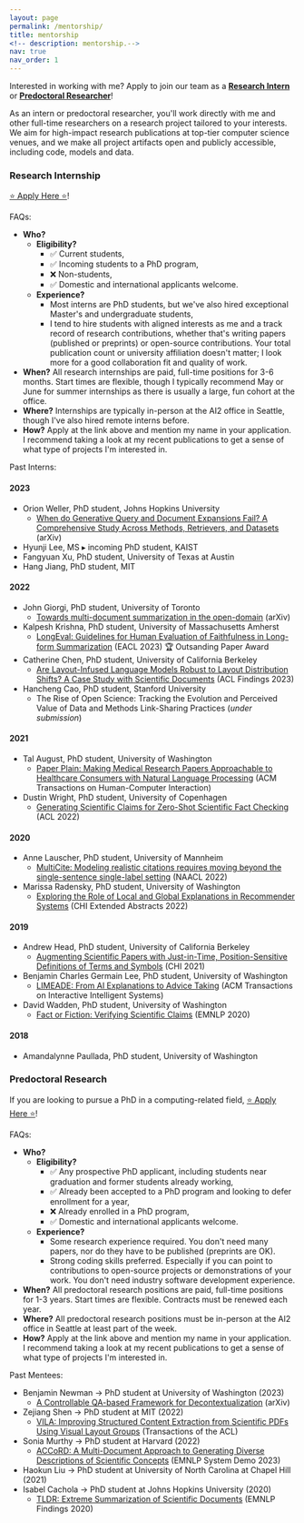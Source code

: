 ```yaml
---
layout: page
permalink: /mentorship/
title: mentorship
<!-- description: mentorship.-->
nav: true
nav_order: 1
---
```



Interested in working with me? Apply to join our team as a [**Research Intern**](#research-internship) or [**Predoctoral Researcher**](#predoctoral-research)!


As an intern or predoctoral researcher, you'll work directly with me and other full-time researchers on a research project tailored to your interests. We aim for high-impact research publications at top-tier computer science venues, and we make all project artifacts open and publicly accessible, including code, models and data.

### Research Internship

<a href="https://boards.greenhouse.io/thealleninstitute/jobs/2172007">⭐ Apply Here ⭐</a>!

FAQs:

* **Who?** 
  * **Eligibility?** 
    * ✅ Current students,
    * ✅ Incoming students to a PhD program,
    * ❌ Non-students,
    * ✅ Domestic and international applicants welcome.
  * **Experience?** 
    * Most interns are PhD students, but we've also hired exceptional Master's and undergraduate students,
    * I tend to hire students with aligned interests as me and a track record of research contributions, whether that's writing papers (published or preprints) or open-source contributions. Your total publication count or university affiliation doesn't matter; I look more for a good collaboration fit and quality of work. 
* **When?** All research internships are paid, full-time positions for 3-6 months. Start times are flexible, though I typically recommend May or June for summer internships as there is usually a large, fun cohort at the office. 
* **Where?** Internships are typically in-person at the AI2 office in Seattle, though I've also hired remote interns before. 
* **How?** Apply at the link above and mention my name in your application. I recommend taking a look at my recent publications to get a sense of what type of projects I'm interested in.

Past Interns:

#### 2023
* Orion Weller, PhD student, Johns Hopkins University
  * <a href="https://arxiv.org/abs/2309.08541">When do Generative Query and Document Expansions Fail? A Comprehensive Study Across Methods, Retrievers, and Datasets</a> (arXiv)
* Hyunji Lee, MS ▸ incoming PhD student, KAIST
* Fangyuan Xu, PhD student, University of Texas at Austin
* Hang Jiang, PhD student, MIT
  
#### 2022
* John Giorgi, PhD student, University of Toronto
  * <a href="https://arxiv.org/abs/2212.10526">Towards multi-document summarization in the open-domain</a> (arXiv)
* Kalpesh Krishna, PhD student, University of Massachusetts Amherst
  * <a href="https://aclanthology.org/2023.eacl-main.121/">LongEval: Guidelines for Human Evaluation of Faithfulness in Long-form Summarization</a> (EACL 2023) 🏆 Outsanding Paper Award
* Catherine Chen, PhD student, University of California Berkeley
  * <a href="https://aclanthology.org/2023.findings-acl.844/">Are Layout-Infused Language Models Robust to Layout Distribution Shifts? A Case Study with Scientific Documents</a> (ACL Findings 2023)
* Hancheng Cao, PhD student, Stanford University
  * The Rise of Open Science: Tracking the Evolution and Perceived Value of Data and Methods Link-Sharing Practices (*under submission*)

#### 2021
* Tal August, PhD student, University of Washington
  * <a href="https://dl.acm.org/doi/10.1145/3589955">Paper Plain: Making Medical Research Papers Approachable to Healthcare Consumers with Natural Language Processing</a> (ACM Transactions on Human-Computer Interaction)
* Dustin Wright, PhD student, University of Copenhagen
  * <a href="https://aclanthology.org/2022.acl-long.175/">Generating Scientific Claims for Zero-Shot Scientific Fact Checking</a> (ACL 2022)

#### 2020
* Anne Lauscher, PhD student, University of Mannheim
  * <a href="https://aclanthology.org/2022.naacl-main.137/">MultiCite: Modeling realistic citations requires moving beyond the single-sentence single-label setting</a> (NAACL 2022)
* Marissa Radensky, PhD student, University of Washington
  * <a href="https://dl.acm.org/doi/abs/10.1145/3491101.3519795">Exploring the Role of Local and Global Explanations in Recommender Systems</a> (CHI Extended Abstracts 2022)

#### 2019
* Andrew Head, PhD student, University of California Berkeley
  * <a href="https://dl.acm.org/doi/10.1145/3411764.3445648">Augmenting Scientific Papers with Just-in-Time, Position-Sensitive Definitions of Terms and Symbols</a> (CHI 2021)
* Benjamin Charles Germain Lee, PhD student, University of Washington
  * <a href="https://dl.acm.org/doi/abs/10.1145/3589345">LIMEADE: From AI Explanations to Advice Taking</a> (ACM Transactions on Interactive Intelligent Systems)
* David Wadden, PhD student, University of Washington
  * <a href="https://aclanthology.org/2020.emnlp-main.609/">Fact or Fiction: Verifying Scientific Claims</a> (EMNLP 2020)

#### 2018
* Amandalynne Paullada, PhD student, University of Washington


### Predoctoral Research

If you are looking to pursue a PhD in a computing-related field, <a href="https://boards.greenhouse.io/thealleninstitute/jobs/5358681">⭐ Apply Here ⭐</a>!

FAQs:

* **Who?** 
  * **Eligibility?**
    * ✅ Any prospective PhD applicant, including students near graduation and former students already working,
    * ✅ Already been accepted to a PhD program and looking to defer enrollment for a year,
    * ❌ Already enrolled in a PhD program,
    * ✅ Domestic and international applicants welcome.
  * **Experience?**
    * Some research experience required. You don't need many papers, nor do they have to be published (preprints are OK).
    * Strong coding skills preferred. Especially if you can point to contributions to open-source projects or demonstrations of your work. You don't need industry software development experience.
* **When?** All predoctoral research positions are paid, full-time positions for 1-3 years. Start times are flexible. Contracts must be renewed each year. 
* **Where?** All predoctoral research positions must be in-person at the AI2 office in Seattle at least part of the week.
* **How?** Apply at the link above and mention my name in your application. I recommend taking a look at my recent publications to get a sense of what type of projects I'm interested in.

Past Mentees:

* Benjamin Newman → PhD student at University of Washington (2023)
  * <a href="https://arxiv.org/abs/2305.14772">A Controllable QA-based Framework for Decontextualization</a> (arXiv)
* Zejiang Shen → PhD student at MIT (2022)
  * <a href="https://aclanthology.org/2022.tacl-1.22/">VILA: Improving Structured Content Extraction from Scientific PDFs Using Visual Layout Groups</a> (Transactions of the ACL)
* Sonia Murthy → PhD student at Harvard (2022)
  * <a href="https://aclanthology.org/2022.emnlp-demos.20/">ACCoRD: A Multi-Document Approach to Generating Diverse Descriptions of Scientific Concepts</a> (EMNLP System Demo 2023)
* Haokun Liu → PhD student at University of North Carolina at Chapel Hill (2021)
* Isabel Cachola → PhD student at Johns Hopkins University (2020)
  * <a href="https://aclanthology.org/2020.findings-emnlp.428/">TLDR: Extreme Summarization of Scientific Documents</a> (EMNLP Findings 2020)

